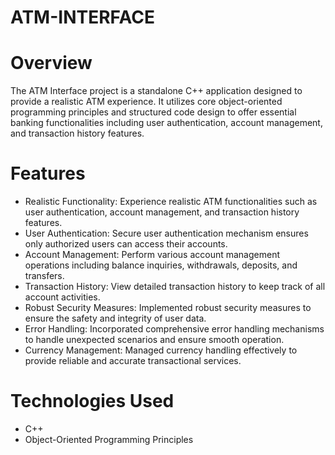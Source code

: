 # ATM-INTERFACE
# Overview
The ATM Interface project is a standalone C++ application designed to provide a realistic ATM experience. It utilizes core object-oriented programming principles and structured code design to offer essential banking functionalities including user authentication, account management, and transaction history features.

# Features
- Realistic Functionality: Experience realistic ATM functionalities such as user authentication, account management, and transaction history features.
- User Authentication: Secure user authentication mechanism ensures only authorized users can access their accounts.
- Account Management: Perform various account management operations including balance inquiries, withdrawals, deposits, and transfers.
- Transaction History: View detailed transaction history to keep track of all account activities.
- Robust Security Measures: Implemented robust security measures to ensure the safety and integrity of user data.
- Error Handling: Incorporated comprehensive error handling mechanisms to handle unexpected scenarios and ensure smooth operation.
- Currency Management: Managed currency handling effectively to provide reliable and accurate transactional services.

# Technologies Used
- C++
- Object-Oriented Programming Principles
